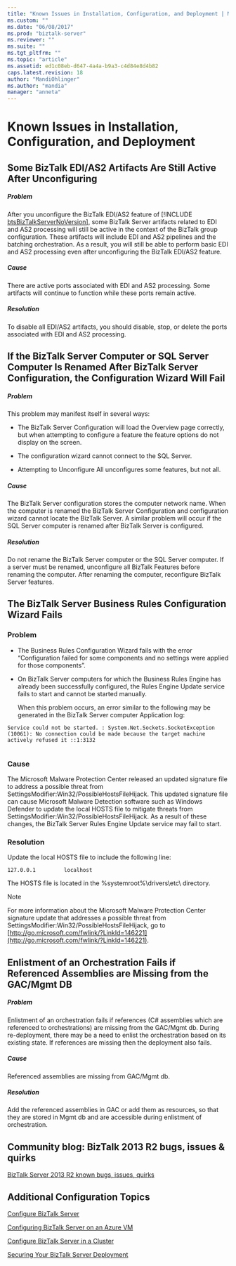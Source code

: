 ```yaml
---
title: "Known Issues in Installation, Configuration, and Deployment | Microsoft Docs"
ms.custom: ""
ms.date: "06/08/2017"
ms.prod: "biztalk-server"
ms.reviewer: ""
ms.suite: ""
ms.tgt_pltfrm: ""
ms.topic: "article"
ms.assetid: ed1c08eb-d647-4a4a-b9a3-c4d84e8d4b82
caps.latest.revision: 18
author: "MandiOhlinger"
ms.author: "mandia"
manager: "anneta"
---
```

# Known Issues in Installation, Configuration, and Deployment
## Some BizTalk EDI/AS2 Artifacts Are Still Active After Unconfiguring  
  
##### Problem  
 After you unconfigure the BizTalk EDI/AS2 feature of [!INCLUDE [btsBizTalkServerNoVersion](../includes/btsbiztalkservernoversion-md.md)], some BizTalk Server artifacts related to EDI and AS2 processing will still be active in the context of the BizTalk group configuration. These artifacts will include EDI and AS2 pipelines and the batching orchestration. As a result, you will still be able to perform basic EDI and AS2 processing even after unconfiguring the BizTalk EDI/AS2 feature.  
  
##### Cause  
 There are active ports associated with EDI and AS2 processing. Some artifacts will continue to function while these ports remain active.  
  
##### Resolution  
 To disable all EDI/AS2 artifacts, you should disable, stop, or delete the ports associated with EDI and AS2 processing.  
  
## If the BizTalk Server Computer or SQL Server Computer Is Renamed After BizTalk Server Configuration, the Configuration Wizard Will Fail  
  
##### Problem  
 This problem may manifest itself in several ways:  
  
-   The BizTalk Server Configuration will load the Overview page correctly, but when attempting to configure a feature the feature options do not display on the screen.  
  
-   The configuration wizard cannot connect to the SQL Server.  
  
-   Attempting to Unconfigure All unconfigures some features, but not all.  
  
##### Cause  
 The BizTalk Server configuration stores the computer network name. When the computer is renamed the BizTalk Server Configuration and configuration wizard cannot locate the BizTalk Server. A similar problem will occur if the SQL Server computer is renamed after BizTalk Server is configured.  
  
##### Resolution  
 Do not rename the BizTalk Server computer or the SQL Server computer. If a server must be renamed, unconfigure all BizTalk Features before renaming the computer. After renaming the computer, reconfigure BizTalk Server features.  
  
## The BizTalk Server Business Rules Configuration Wizard Fails  
  
### Problem  
  
- The Business Rules Configuration Wizard fails with the error “Configuration failed for some components and no settings were applied for those components”.  
  
- On BizTalk Server computers for which the Business Rules Engine has already been successfully configured, the Rules Engine Update service fails to start and cannot be started manually.  
  
  When this problem occurs, an error similar to the following may be generated in the BizTalk Server computer Application log:  
  
```  
Service could not be started. : System.Net.Sockets.SocketException (10061): No connection could be made because the target machine actively refused it ::1:3132  
  
```  
  
### Cause  
 The Microsoft Malware Protection Center released an updated signature file to address a possible threat from SettingsModifier:Win32/PossibleHostsFileHijack. This updated signature file can cause Microsoft Malware Detection software such as Windows Defender to update the local HOSTS file to mitigate threats from SettingsModifier:Win32/PossibleHostsFileHijack. As a result of these changes, the BizTalk Server Rules Engine Update service may fail to start.  
  
### Resolution  
 Update the local HOSTS file to include the following line:  
  
```  
127.0.0.1         localhost  
```  
  
 The HOSTS file is located in the %systemroot%\drivers\etc\ directory.  
  
> [!NOTE]
>  For more information about the Microsoft Malware Protection Center signature update that addresses a possible threat from SettingsModifier:Win32/PossibleHostsFileHijack, go to [http://go.microsoft.com/fwlink/?LinkId=146221](http://go.microsoft.com/fwlink/?LinkId=146221).  
  
## Enlistment of an Orchestration Fails if Referenced Assemblies are Missing from the GAC/Mgmt DB  
  
##### Problem  
 Enlistment of an orchestration fails if references (C# assemblies which are referenced to orchestrations) are missing from the GAC/Mgmt db. During re-deployment, there may be a need to enlist the orchestration based on its existing state. If references are missing then the deployment also fails.  
  
##### Cause  
 Referenced assemblies are missing from GAC/Mgmt db.  
  
##### Resolution  
 Add the referenced assemblies in GAC or add them as resources, so that they are stored in Mgmt db and are accessible during enlistment of orchestration.  

## Community blog: BizTalk 2013 R2 bugs, issues & quirks

[BizTalk Server 2013 R2 known bugs, issues, quirks](https://cdijkgraaf.wordpress.com/2016/08/12/biztalk-2013-r2-known-bugs-issues-quirks/)
  
## Additional Configuration Topics  
  
 [Configure BizTalk Server](../install-and-config-guides/configure-biztalk-server.md)  
  
 [Configuring BizTalk Server on an Azure VM](http://msdn.microsoft.com/library/azure/jj248689.aspx)  
  
  [Configure BizTalk Server in a Cluster](../install-and-config-guides/configure-biztalk-server-in-a-cluster.md)
  
 [Securing Your BizTalk Server Deployment](../install-and-config-guides/securing-your-biztalk-server-deployment.md)  
  